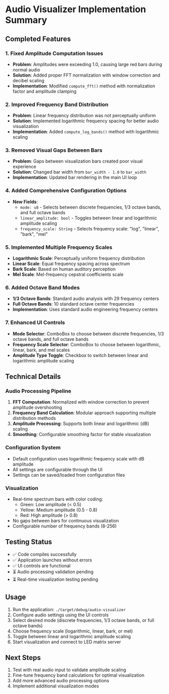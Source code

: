 # Audio Visualizer Implementation Summary

## Completed Features

### 1. Fixed Amplitude Computation Issues
- **Problem**: Amplitudes were exceeding 1.0, causing large red bars during normal audio
- **Solution**: Added proper FFT normalization with window correction and decibel scaling
- **Implementation**: Modified `compute_fft()` method with normalization factor and amplitude clamping

### 2. Improved Frequency Band Distribution
- **Problem**: Linear frequency distribution was not perceptually uniform
- **Solution**: Implemented logarithmic frequency spacing for better audio visualization
- **Implementation**: Added `compute_log_bands()` method with logarithmic scaling

### 3. Removed Visual Gaps Between Bars
- **Problem**: Gaps between visualization bars created poor visual experience
- **Solution**: Changed bar width from `bar_width - 1.0` to `bar_width`
- **Implementation**: Updated bar rendering in the main UI loop

### 4. Added Comprehensive Configuration Options
- **New Fields**: 
  - `mode: u8` - Selects between discrete frequencies, 1/3 octave bands, and full octave bands
  - `linear_amplitude: bool` - Toggles between linear and logarithmic amplitude scaling
  - `frequency_scale: String` - Selects frequency scale: "log", "linear", "bark", "mel"

### 5. Implemented Multiple Frequency Scales
- **Logarithmic Scale**: Perceptually uniform frequency distribution
- **Linear Scale**: Equal frequency spacing across spectrum
- **Bark Scale**: Based on human auditory perception
- **Mel Scale**: Mel-frequency cepstral coefficients scale

### 6. Added Octave Band Modes
- **1/3 Octave Bands**: Standard audio analysis with 29 frequency centers
- **Full Octave Bands**: 10 standard octave center frequencies
- **Implementation**: Uses standard audio engineering frequency centers

### 7. Enhanced UI Controls
- **Mode Selector**: ComboBox to choose between discrete frequencies, 1/3 octave bands, and full octave bands
- **Frequency Scale Selector**: ComboBox to choose between logarithmic, linear, bark, and mel scales
- **Amplitude Type Toggle**: Checkbox to switch between linear and logarithmic amplitude scaling

## Technical Details

### Audio Processing Pipeline
1. **FFT Computation**: Normalized with window correction to prevent amplitude overshooting
2. **Frequency Band Calculation**: Modular approach supporting multiple distribution methods
3. **Amplitude Processing**: Supports both linear and logarithmic (dB) scaling
4. **Smoothing**: Configurable smoothing factor for stable visualization

### Configuration System
- Default configuration uses logarithmic frequency scale with dB amplitude
- All settings are configurable through the UI
- Settings can be saved/loaded from configuration files

### Visualization
- Real-time spectrum bars with color coding:
  - Green: Low amplitude (< 0.5)
  - Yellow: Medium amplitude (0.5 - 0.8)
  - Red: High amplitude (> 0.8)
- No gaps between bars for continuous visualization
- Configurable number of frequency bands (8-256)

## Testing Status
- ✅ Code compiles successfully
- ✅ Application launches without errors
- ✅ UI controls are functional
- ⏳ Audio processing validation pending
- ⏳ Real-time visualization testing pending

## Usage
1. Run the application: `./target/debug/audio-visualizer`
2. Configure audio settings using the UI controls
3. Select desired mode (discrete frequencies, 1/3 octave bands, or full octave bands)
4. Choose frequency scale (logarithmic, linear, bark, or mel)
5. Toggle between linear and logarithmic amplitude scaling
6. Start visualization and connect to LED matrix server

## Next Steps
1. Test with real audio input to validate amplitude scaling
2. Fine-tune frequency band calculations for optimal visualization
3. Add more advanced audio processing options
4. Implement additional visualization modes
